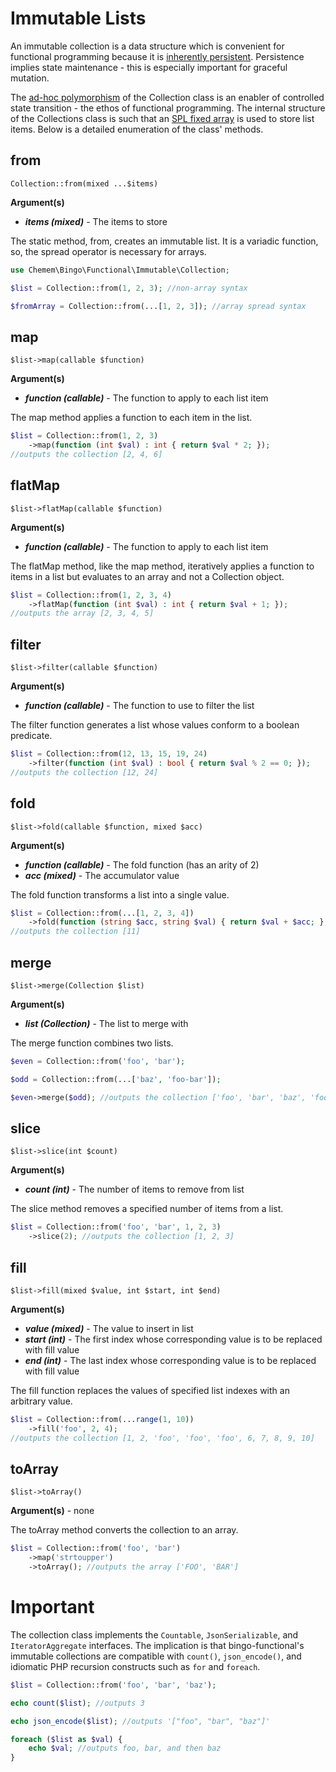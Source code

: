 # Immutable Lists

An immutable collection is a data structure which is convenient for functional programming because it is [inherently persistent](https://en.wikipedia.org/wiki/Persistent_data_structure). Persistence implies state maintenance - this is especially important for graceful mutation.

The [ad-hoc polymorphism](https://en.wikipedia.org/wiki/Ad_hoc_polymorphism) of the Collection class is an enabler of controlled state transition - the ethos of functional programming. The internal structure of the Collections class is such that an [SPL fixed array](http://php.net/manual/en/class.splfixedarray.php) is used to store list items. Below is a detailed enumeration of the class' methods.

## from

```
Collection::from(mixed ...$items)
```

**Argument(s)**

- ***items (mixed)*** - The items to store

The static method, from, creates an immutable list. It is a variadic function, so, the spread operator is necessary for arrays.

```php
use Chemem\Bingo\Functional\Immutable\Collection;

$list = Collection::from(1, 2, 3); //non-array syntax

$fromArray = Collection::from(...[1, 2, 3]); //array spread syntax
```

## map

```
$list->map(callable $function)
```

**Argument(s)**

- ***function (callable)*** - The function to apply to each list item

The map method applies a function to each item in the list.

```php
$list = Collection::from(1, 2, 3)
    ->map(function (int $val) : int { return $val * 2; }); 
//outputs the collection [2, 4, 6]
```

## flatMap

```
$list->flatMap(callable $function)
```

**Argument(s)**

- ***function (callable)*** - The function to apply to each list item

The flatMap method, like the map method, iteratively applies a function to items in a list but evaluates to an array and not a Collection object.

```php
$list = Collection::from(1, 2, 3, 4)
    ->flatMap(function (int $val) : int { return $val + 1; }); 
//outputs the array [2, 3, 4, 5]
```

## filter

```
$list->filter(callable $function)
```

**Argument(s)**

- ***function (callable)*** - The function to use to filter the list

The filter function generates a list whose values conform to a boolean predicate.

```php
$list = Collection::from(12, 13, 15, 19, 24)
    ->filter(function (int $val) : bool { return $val % 2 == 0; }); 
//outputs the collection [12, 24]
```

## fold

```
$list->fold(callable $function, mixed $acc)
```

**Argument(s)**

- ***function (callable)*** - The fold function (has an arity of 2)
- ***acc (mixed)*** - The accumulator value

The fold function transforms a list into a single value. 

```php
$list = Collection::from(...[1, 2, 3, 4])
    ->fold(function (string $acc, string $val) { return $val + $acc; }, 1);
//outputs the collection [11]
```

## merge

```
$list->merge(Collection $list)
```

**Argument(s)**

- ***list (Collection)*** - The list to merge with 

The merge function combines two lists.

```php
$even = Collection::from('foo', 'bar');

$odd = Collection::from(...['baz', 'foo-bar']);

$even->merge($odd); //outputs the collection ['foo', 'bar', 'baz', 'foo-bar']
```

## slice

```
$list->slice(int $count)
```

**Argument(s)**

- ***count (int)*** - The number of items to remove from list

The slice method removes a specified number of items from a list.

```php
$list = Collection::from('foo', 'bar', 1, 2, 3)
    ->slice(2); //outputs the collection [1, 2, 3]
```

## fill

```
$list->fill(mixed $value, int $start, int $end)
```

**Argument(s)**

- ***value (mixed)*** - The value to insert in list
- ***start (int)*** - The first index whose corresponding value is to be replaced with fill value
- ***end (int)*** - The last index whose corresponding value is to be replaced with fill value

The fill function replaces the values of specified list indexes with an arbitrary value.

```php
$list = Collection::from(...range(1, 10))
    ->fill('foo', 2, 4);
//outputs the collection [1, 2, 'foo', 'foo', 'foo', 6, 7, 8, 9, 10]
```

## toArray

```
$list->toArray()
```

**Argument(s)** - none

The toArray method converts the collection to an array.

```php
$list = Collection::from('foo', 'bar')
    ->map('strtoupper')
    ->toArray(); //outputs the array ['FOO', 'BAR']
```

# Important

The collection class implements the ```Countable```, ```JsonSerializable```, and ```IteratorAggregate``` interfaces. The implication is that bingo-functional's immutable collections are compatible with ```count()```, ```json_encode()```, and idiomatic PHP recursion constructs such as ```for``` and ```foreach```.

```php
$list = Collection::from('foo', 'bar', 'baz');

echo count($list); //outputs 3

echo json_encode($list); //outputs '["foo", "bar", "baz"]'

foreach ($list as $val) {
    echo $val; //outputs foo, bar, and then baz
}
```